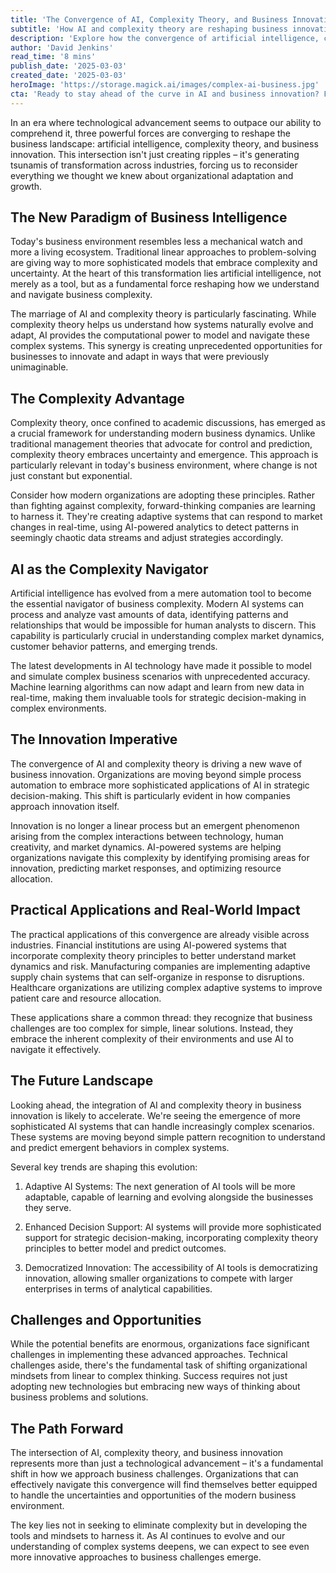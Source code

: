 ```yaml
---
title: 'The Convergence of AI, Complexity Theory, and Business Innovation: Navigating the New Frontier'
subtitle: 'How AI and complexity theory are reshaping business innovation'
description: 'Explore how the convergence of artificial intelligence, complexity theory, and business innovation is transforming the modern business landscape. This article examines how organizations are leveraging AI to navigate increasingly complex business environments and drive innovation in unprecedented ways.'
author: 'David Jenkins'
read_time: '8 mins'
publish_date: '2025-03-03'
created_date: '2025-03-03'
heroImage: 'https://storage.magick.ai/images/complex-ai-business.jpg'
cta: 'Ready to stay ahead of the curve in AI and business innovation? Follow us on LinkedIn for daily insights into how technology is reshaping the business landscape.'
---
```


In an era where technological advancement seems to outpace our ability to comprehend it, three powerful forces are converging to reshape the business landscape: artificial intelligence, complexity theory, and business innovation. This intersection isn't just creating ripples – it's generating tsunamis of transformation across industries, forcing us to reconsider everything we thought we knew about organizational adaptation and growth.

## The New Paradigm of Business Intelligence

Today's business environment resembles less a mechanical watch and more a living ecosystem. Traditional linear approaches to problem-solving are giving way to more sophisticated models that embrace complexity and uncertainty. At the heart of this transformation lies artificial intelligence, not merely as a tool, but as a fundamental force reshaping how we understand and navigate business complexity.

The marriage of AI and complexity theory is particularly fascinating. While complexity theory helps us understand how systems naturally evolve and adapt, AI provides the computational power to model and navigate these complex systems. This synergy is creating unprecedented opportunities for businesses to innovate and adapt in ways that were previously unimaginable.

## The Complexity Advantage

Complexity theory, once confined to academic discussions, has emerged as a crucial framework for understanding modern business dynamics. Unlike traditional management theories that advocate for control and prediction, complexity theory embraces uncertainty and emergence. This approach is particularly relevant in today's business environment, where change is not just constant but exponential.

Consider how modern organizations are adopting these principles. Rather than fighting against complexity, forward-thinking companies are learning to harness it. They're creating adaptive systems that can respond to market changes in real-time, using AI-powered analytics to detect patterns in seemingly chaotic data streams and adjust strategies accordingly.

## AI as the Complexity Navigator

Artificial intelligence has evolved from a mere automation tool to become the essential navigator of business complexity. Modern AI systems can process and analyze vast amounts of data, identifying patterns and relationships that would be impossible for human analysts to discern. This capability is particularly crucial in understanding complex market dynamics, customer behavior patterns, and emerging trends.

The latest developments in AI technology have made it possible to model and simulate complex business scenarios with unprecedented accuracy. Machine learning algorithms can now adapt and learn from new data in real-time, making them invaluable tools for strategic decision-making in complex environments.

## The Innovation Imperative

The convergence of AI and complexity theory is driving a new wave of business innovation. Organizations are moving beyond simple process automation to embrace more sophisticated applications of AI in strategic decision-making. This shift is particularly evident in how companies approach innovation itself.

Innovation is no longer a linear process but an emergent phenomenon arising from the complex interactions between technology, human creativity, and market dynamics. AI-powered systems are helping organizations navigate this complexity by identifying promising areas for innovation, predicting market responses, and optimizing resource allocation.

## Practical Applications and Real-World Impact

The practical applications of this convergence are already visible across industries. Financial institutions are using AI-powered systems that incorporate complexity theory principles to better understand market dynamics and risk. Manufacturing companies are implementing adaptive supply chain systems that can self-organize in response to disruptions. Healthcare organizations are utilizing complex adaptive systems to improve patient care and resource allocation.

These applications share a common thread: they recognize that business challenges are too complex for simple, linear solutions. Instead, they embrace the inherent complexity of their environments and use AI to navigate it effectively.

## The Future Landscape

Looking ahead, the integration of AI and complexity theory in business innovation is likely to accelerate. We're seeing the emergence of more sophisticated AI systems that can handle increasingly complex scenarios. These systems are moving beyond simple pattern recognition to understand and predict emergent behaviors in complex systems.

Several key trends are shaping this evolution:

1. Adaptive AI Systems: The next generation of AI tools will be more adaptable, capable of learning and evolving alongside the businesses they serve.

2. Enhanced Decision Support: AI systems will provide more sophisticated support for strategic decision-making, incorporating complexity theory principles to better model and predict outcomes.

3. Democratized Innovation: The accessibility of AI tools is democratizing innovation, allowing smaller organizations to compete with larger enterprises in terms of analytical capabilities.

## Challenges and Opportunities

While the potential benefits are enormous, organizations face significant challenges in implementing these advanced approaches. Technical challenges aside, there's the fundamental task of shifting organizational mindsets from linear to complex thinking. Success requires not just adopting new technologies but embracing new ways of thinking about business problems and solutions.

## The Path Forward

The intersection of AI, complexity theory, and business innovation represents more than just a technological advancement – it's a fundamental shift in how we approach business challenges. Organizations that can effectively navigate this convergence will find themselves better equipped to handle the uncertainties and opportunities of the modern business environment.

The key lies not in seeking to eliminate complexity but in developing the tools and mindsets to harness it. As AI continues to evolve and our understanding of complex systems deepens, we can expect to see even more innovative approaches to business challenges emerge.